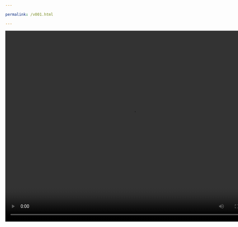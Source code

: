 ```yaml
---

permalink: /v001.html

---
```


<video src="/221288263-1-177_360p.mp4" width="800px" height="600px" controls="controls"></video>
